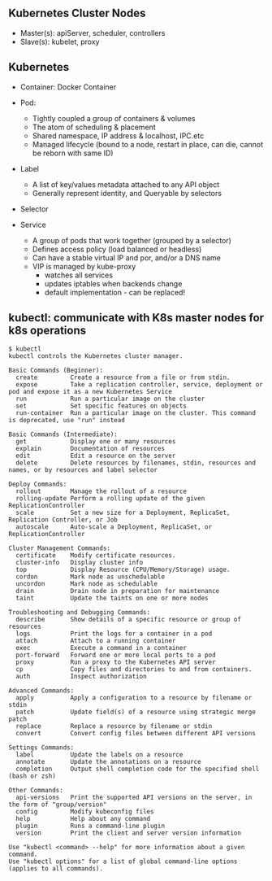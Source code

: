 ## Kubernetes Cluster Nodes
- Master(s): apiServer, scheduler, controllers
- Slave(s): kubelet, proxy

## Kubernetes
- Container: Docker Container

- Pod:
   - Tightly coupled a group of containers & volumes
   - The atom of scheduling & placement
   - Shared namespace, IP address & localhost, IPC.etc
   - Managed lifecycle (bound to a node, restart in place, can die, cannot be reborn with same ID)

- Label
   - A list of key/values metadata attached to any API object
   - Generally represent identity, and Queryable by selectors
 
 - Selector 
 
 - Service
 
    - A group of pods that work together (grouped by a selector)
    - Defines access policy (load balanced or headless)
    - Can have a stable virtual IP and por, and/or a DNS name
    - VIP is managed by kube-proxy
       - watches all services
       - updates iptables when backends change
       - default implementation - can be replaced!

## kubectl: communicate with K8s master nodes for k8s operations
```
$ kubectl
kubectl controls the Kubernetes cluster manager.

Basic Commands (Beginner):
  create         Create a resource from a file or from stdin.
  expose         Take a replication controller, service, deployment or pod and expose it as a new Kubernetes Service
  run            Run a particular image on the cluster
  set            Set specific features on objects
  run-container  Run a particular image on the cluster. This command is deprecated, use "run" instead

Basic Commands (Intermediate):
  get            Display one or many resources
  explain        Documentation of resources
  edit           Edit a resource on the server
  delete         Delete resources by filenames, stdin, resources and names, or by resources and label selector

Deploy Commands:
  rollout        Manage the rollout of a resource
  rolling-update Perform a rolling update of the given ReplicationController
  scale          Set a new size for a Deployment, ReplicaSet, Replication Controller, or Job
  autoscale      Auto-scale a Deployment, ReplicaSet, or ReplicationController

Cluster Management Commands:
  certificate    Modify certificate resources.
  cluster-info   Display cluster info
  top            Display Resource (CPU/Memory/Storage) usage.
  cordon         Mark node as unschedulable
  uncordon       Mark node as schedulable
  drain          Drain node in preparation for maintenance
  taint          Update the taints on one or more nodes

Troubleshooting and Debugging Commands:
  describe       Show details of a specific resource or group of resources
  logs           Print the logs for a container in a pod
  attach         Attach to a running container
  exec           Execute a command in a container
  port-forward   Forward one or more local ports to a pod
  proxy          Run a proxy to the Kubernetes API server
  cp             Copy files and directories to and from containers.
  auth           Inspect authorization

Advanced Commands:
  apply          Apply a configuration to a resource by filename or stdin
  patch          Update field(s) of a resource using strategic merge patch
  replace        Replace a resource by filename or stdin
  convert        Convert config files between different API versions

Settings Commands:
  label          Update the labels on a resource
  annotate       Update the annotations on a resource
  completion     Output shell completion code for the specified shell (bash or zsh)

Other Commands:
  api-versions   Print the supported API versions on the server, in the form of "group/version"
  config         Modify kubeconfig files
  help           Help about any command
  plugin         Runs a command-line plugin
  version        Print the client and server version information

Use "kubectl <command> --help" for more information about a given command.
Use "kubectl options" for a list of global command-line options (applies to all commands).
```
